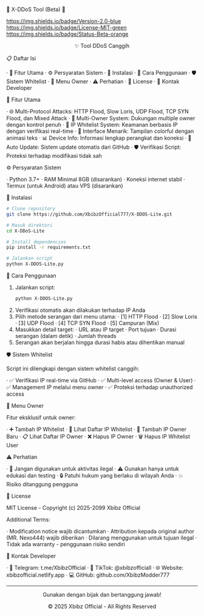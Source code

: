 🌟 X-DDoS Tool (Beta) 🌟

https://img.shields.io/badge/Version-2.0-blue https://img.shields.io/badge/License-MIT-green https://img.shields.io/badge/Status-Beta-orange

<div align="center">

✨ Tool DDoS Canggih

</div>

📋 Daftar Isi

· 🎯 Fitur Utama
· ⚙️ Persyaratan Sistem
· 🚀 Instalasi
· 📖 Cara Penggunaan
· 🛡️ Sistem Whitelist
· 🔧 Menu Owner
· ⚠️ Perhatian
· 📜 License
· 👥 Kontak Developer

🎯 Fitur Utama

· 🌐 Multi-Protocol Attacks: HTTP Flood, Slow Loris, UDP Flood, TCP SYN Flood, dan Mixed Attack
· 👑 Multi-Owner System: Dukungan multiple owner dengan kontrol penuh
· 🔐 IP Whitelist System: Keamanan berbasis IP dengan verifikasi real-time
· 🎨 Interface Menarik: Tampilan colorful dengan animasi teks
· 📊 Device Info: Informasi lengkap perangkat dan koneksi
· 🔄 Auto Update: Sistem update otomatis dari GitHub
· 🛡️ Verifikasi Script: Proteksi terhadap modifikasi tidak sah

⚙️ Persyaratan Sistem

· Python 3.7+
· RAM Minimal 8GB (disarankan)
· Koneksi internet stabil
· Termux (untuk Android) atau VPS (disarankan)

🚀 Instalasi

```bash
# Clone repository
git clone https://github.com/XbibzOfficial777/X-DDOS-Lite.git

# Masuk direktori
cd X-DDoS-Lite

# Install dependencies
pip install -r requirements.txt

# Jalankan script
python X-DDOS-Lite.py
```

📖 Cara Penggunaan

1. Jalankan script:
   ```bash
   python X-DDOS-Lite.py
   ```
2. Verifikasi otomatis akan dilakukan terhadap IP Anda
3. Pilih metode serangan dari menu utama:
   · [1] HTTP Flood
   · [2] Slow Loris
   · [3] UDP Flood
   · [4] TCP SYN Flood
   · [5] Campuran (Mix)
4. Masukkan detail target:
   · URL atau IP target
   · Port tujuan
   · Durasi serangan (dalam detik)
   · Jumlah threads
5. Serangan akan berjalan hingga durasi habis atau dihentikan manual

🛡️ Sistem Whitelist

Script ini dilengkapi dengan sistem whitelist canggih:

· ✅ Verifikasi IP real-time via GitHub
· ✅ Multi-level access (Owner & User)
· ✅ Management IP melalui menu owner
· ✅ Proteksi terhadap unauthorized access

🔧 Menu Owner

Fitur eksklusif untuk owner:

· ➕ Tambah IP Whitelist
· 👀 Lihat Daftar IP Whitelist
· 👑 Tambah IP Owner Baru
· 📋 Lihat Daftar IP Owner
· ❌ Hapus IP Owner
· 🗑️ Hapus IP Whitelist User

⚠️ Perhatian

· 🚫 Jangan digunakan untuk aktivitas ilegal
· ⚠️ Gunakan hanya untuk edukasi dan testing
· 🔒 Patuhi hukum yang berlaku di wilayah Anda
· 💥 Risiko ditanggung pengguna

📜 License

MIT License - Copyright (c) 2025-2099 Xbibz Official

Additional Terms:

· Modification notice wajib dicantumkan
· Attribution kepada original author (MR. Nexo444) wajib diberikan
· Dilarang menggunakan untuk tujuan ilegal
· Tidak ada warranty - penggunaan risiko sendiri

👥 Kontak Developer

· 📧 Telegram: t.me/XbibzOfficial
· 📸 TikTok: @xbibzofficiall
· 🌐 Website: xbibzofficial.netlify.app
· 💻 GitHub: github.com/XbibzModder777

---

<div align="center">

Gunakan dengan bijak dan bertanggung jawab!

© 2025 Xbibz Official - All Rights Reserved

</div>